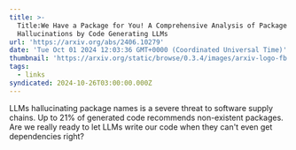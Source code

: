 ```yaml
---
title: >-
  Title:We Have a Package for You! A Comprehensive Analysis of Package
  Hallucinations by Code Generating LLMs
url: 'https://arxiv.org/abs/2406.10279'
date: 'Tue Oct 01 2024 12:03:36 GMT+0000 (Coordinated Universal Time)'
thumbnail: 'https://arxiv.org/static/browse/0.3.4/images/arxiv-logo-fb.png'
tags:
  - links
syndicated: 2024-10-26T03:00:00.000Z
---
```


LLMs hallucinating package names is a severe threat to software supply chains. Up to 21% of generated code recommends non-existent packages. Are we really ready to let LLMs write our code when they can't even get dependencies right?
